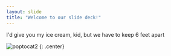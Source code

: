 ```yaml
---
layout: slide
title: "Welcome to our slide deck!"
---
```


I'd give you my ice cream, kid, but we have to keep 6 feet apart

![poptocat2](https://octodex.github.com/images/poptocat_v2.png)
{: .center}
